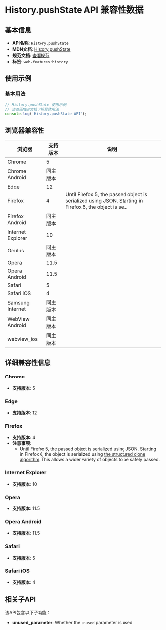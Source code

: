 # History.pushState API 兼容性数据

## 基本信息

- **API名称**: `History.pushState`
- **MDN文档**: [History.pushState](https://developer.mozilla.org/docs/Web/API/History/pushState)
- **规范文档**: [查看规范](https://html.spec.whatwg.org/multipage/nav-history-apis.html#dom-history-pushstate-dev)
- **标签**: `web-features:history`

## 使用示例

### 基本用法

```javascript
// History.pushState 使用示例
// 请查阅MDN文档了解具体用法
console.log('History.pushState API');
```

## 浏览器兼容性

| 浏览器 | 支持版本 | 说明 |
|--------|----------|------|
| Chrome | 5 |  |
| Chrome Android | 同主版本 |  |
| Edge | 12 |  |
| Firefox | 4 | Until Firefox 5, the passed object is serialized using JSON. Starting in Firefox 6, the object is se... |
| Firefox Android | 同主版本 |  |
| Internet Explorer | 10 |  |
| Oculus | 同主版本 |  |
| Opera | 11.5 |  |
| Opera Android | 11.5 |  |
| Safari | 5 |  |
| Safari iOS | 4 |  |
| Samsung Internet | 同主版本 |  |
| WebView Android | 同主版本 |  |
| webview_ios | 同主版本 |  |

## 详细兼容性信息

### Chrome

- **支持版本**: 5

### Edge

- **支持版本**: 12

### Firefox

- **支持版本**: 4
- **注意事项**:
  - Until Firefox 5, the passed object is serialized using JSON. Starting in Firefox 6, the object is serialized using [the structured clone algorithm](https://developer.mozilla.org/docs/DOM/The_structured_clone_algorithm). This allows a wider variety of objects to be safely passed.

### Internet Explorer

- **支持版本**: 10

### Opera

- **支持版本**: 11.5

### Opera Android

- **支持版本**: 11.5

### Safari

- **支持版本**: 5

### Safari iOS

- **支持版本**: 4

## 相关子API

该API包含以下子功能：

- **unused_parameter**: Whether the `unused` parameter is used

